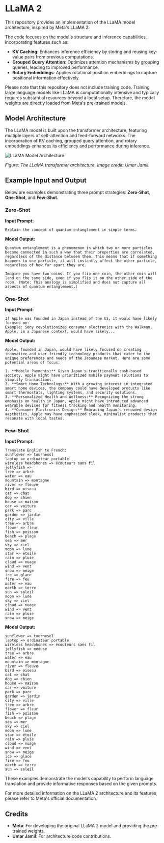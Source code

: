 # LLaMA 2

This repository provides an implementation of the LLaMA model architecture, inspired by Meta's LLaMA 2.

The code focuses on the model's structure and inference capabilities, incorporating features such as:

- **KV Caching**: Enhances inference efficiency by storing and reusing key-value pairs from previous computations.
- **Grouped Query Attention**: Optimizes attention mechanisms by grouping queries, leading to improved performance.
- **Rotary Embeddings**: Applies rotational position embeddings to capture positional information effectively.

Please note that this repository does not include training code. Training large language models like LLaMA is computationally intensive and typically requires substantial resources beyond a local setup. Therefore, the model weights are directly loaded from Meta's pre-trained models.

## Model Architecture

The LLaMA model is built upon the transformer architecture, featuring multiple layers of self-attention and feed-forward networks. The incorporation of KV caching, grouped query attention, and rotary embeddings enhances its efficiency and performance during inference.

![LLaMA Model Architecture](https://github.com/user-attachments/assets/55ae63b9-6527-4296-92e1-3a4d60494eba)

*Figure: The LLaMA transformer architecture. Image credit: Umar Jamil.*

## Example Input and Output

Below are examples demonstrating three prompt strategies: **Zero-Shot**, **One-Shot**, and **Few-Shot**.

### Zero-Shot

**Input Prompt:**
```plaintext
Explain the concept of quantum entanglement in simple terms.
```

**Model Output:**
```plaintext
Quantum entanglement is a phenomenon in which two or more particles become connected in such a way that their properties are correlated, regardless of the distance between them. This means that if something happens to one particle, it will instantly affect the other particle, regardless of how far apart they are.

Imagine you have two coins. If you flip one coin, the other coin will land on the same side, even if you flip it on the other side of the room. (Note: This analogy is simplified and does not capture all aspects of quantum entanglement.)
```

### One-Shot

**Input Prompt:**
```plaintext
If Apple was founded in Japan instead of the US, it would have likely focused on:
Example: Sony revolutionized consumer electronics with the Walkman.
Apple, in a Japanese context, would have likely...
```

**Model Output:**
```plaintext
Apple, founded in Japan, would have likely focused on creating innovative and user-friendly technology products that cater to the unique preferences and needs of the Japanese market. Here are some potential areas of focus:

1. **Mobile Payments:** Given Japan's traditionally cash-based society, Apple might have prioritized mobile payment solutions to simplify transactions.
2. **Smart Home Technology:** With a growing interest in integrated smart home devices, the company could have developed products like smart thermostats, lighting systems, and security solutions.
3. **Personalized Health and Wellness:** Recognizing the strong emphasis on health in Japan, Apple might have introduced advanced wearable devices for fitness tracking and health monitoring.
4. **Consumer Electronics Design:** Embracing Japan's renowned design aesthetics, Apple may have emphasized sleek, minimalist products that resonate with local tastes.
```

### Few-Shot

**Input Prompt:**
```plaintext
Translate English to French:
sunflower => tournesol
laptop => ordinateur portable
wireless headphones => écouteurs sans fil
jellyfish =>
tree => arbre
water => eau
mountain => montagne
river => fleuve
bird => oiseau
cat => chat
dog => chien
house => maison
car => voiture
park => parc
garden => jardin
city => ville
tree => arbre
flower => fleur
fish => poisson
beach => plage
sea => mer
sky => ciel
moon => lune
star => étoile
rain => pluie
cloud => nuage
wind => vent
snow => neige
ice => glace
fire => feu
water => eau
earth => terre
sun => soleil
moon => lune
sky => ciel
cloud => nuage
wind => vent
rain => pluie
snow => neige
```

**Model Output:**
```plaintext
sunflower => tournesol
laptop => ordinateur portable
wireless headphones => écouteurs sans fil
jellyfish => méduse
tree => arbre
water => eau
mountain => montagne
river => fleuve
bird => oiseau
cat => chat
dog => chien
house => maison
car => voiture
park => parc
garden => jardin
city => ville
tree => arbre
flower => fleur
fish => poisson
beach => plage
sea => mer
sky => ciel
moon => lune
star => étoile
rain => pluie
cloud => nuage
wind => vent
snow => neige
ice => glace
fire => feu
earth => terre
sun => soleil
```

These examples demonstrate the model's capability to perform language translation and provide informative responses based on the given prompts.

For more detailed information on the LLaMA 2 architecture and its features, please refer to Meta's official documentation.

## Credits

- **Meta**: For developing the original LLaMA 2 model and providing the pre-trained weights.
- **Umar Jamil**: For architecture code contributions.
